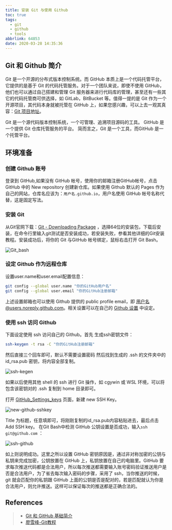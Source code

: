 ```yaml
---
title: 安装 Git 与使用 Github
toc: true
tags:
  - git
  - github
  - tools
abbrlink: 64853
date: 2020-03-28 14:35:36
---
```


## Git 和 Github 简介

Git 是一个开源的分布式版本控制系统。而 GitHub 本质上是一个代码托管平台，它提供的是基于 Git 的代码托管服务。对于一个团队来说，即使不使用 GitHub，他们也可以通过自己搭建和管理 Git 服务器来进行代码库的管理，甚至还有一些其它的代码托管商可供选择，如 GitLab，BitBucket 等。值得一提的是 Git 作为一个开源项目，其代码本身就被托管在 GitHub 上，如果您感兴趣，可以上去一观其真容：[Git 项目地址](https://github.com/gitGit)。

Git 是一个源代码版本控制系统，一个可管理、追溯项目源码的工具。 GitHub 是一个提供 Git 仓库托管服务的平台。 简而言之，Git 是一个工具，而GitHub 是一个托管平台。

## 环境准备

### 创建 Github 账号
登录到 GitHub,如果没有 GitHub 帐号，使用你的邮箱注册GitHub帐号，点击 GitHub 中的 New repository 创建新仓库。如果使用 Github 默认的 Pages 作为自己的网站，仓库名应该为：`用户名.github.io`，用户名使用 GitHub 帐号名称代替，这是固定写法。

### 安装 Git

从Git官网下载：[Git - Downloading Package](https://git-scm.com/download/win) ，选择64位的安装包，下载后安装，在命令行里输入git测试是否安装成功，若安装失败，参看其他详细的Git安装教程。安装成功后，将你的 Git 与GitHub 帐号绑定，鼠标右击打开 Git Bash。

![Git_bash](https://pic3.zhimg.com/80/v2-8b1cbe253d6e0301bd9a68c6f98a9f52_hd.jpg)

### 设定 Github 作为远程仓库

设置user.name和user.email配置信息：

```bash
git config --global user.name "你的GitHub用户名"
git config --global user.email "你的GitHub注册邮箱"
```

上述设置邮箱也可以使用 Github 提供的 public profile email，即 用户名@users.noreply.github.com。相关设置可以在自己的 [Github 设置](https://github.com/settings/emails) 中设定。

### 使用 ssh 访问 Github

下面设定使用 ssh 访问自己的 Github。首先
生成ssh密钥文件：

```bash
ssh-keygen -t rsa -C "你的GitHub注册邮箱"
```

然后直接三个回车即可，默认不需要设置密码
然后找到生成的 .ssh 的文件夹中的 id_rsa.pub 密钥，将内容全部复制。

![ssh-kegen](https://pic4.zhimg.com/80/v2-d1e47103ec1aa8675f68688c5d63bd27_hd.jpg)

如果以后使用其他 shell 的 ssh 进行 Git 操作，如 cgywin 或 WSL 环境，可以将包含该密钥对的 .ssh 复制到 home 目录即可。

打开 [GitHub_Settings_keys](https://github.com/settings/keys) 页面，新建 new SSH Key。

![new-github-sshkey](https://pic1.zhimg.com/80/v2-72a3f22c080e99343c3cc4aabce10e3c_hd.jpg)

Title 为标题，任意填即可，将刚刚复制的id_rsa.pub内容粘贴进去，最后点击 Add SSH key。
在Git Bash中检测 GitHub 公钥设置是否成功，输入`ssh git@github.com` ：

![ssh-github](https://pic3.zhimg.com/80/v2-da481ffa686410becd4186c656b4ebd6_hd.jpg)

如上则说明成功。这里之所以设置 GitHub 密钥原因是，通过非对称加密的公钥与私钥来完成加密，公钥放置在 GitHub 上，私钥放置在自己的电脑里。GitHub 要求每次推送代码都是合法用户，所以每次推送都需要输入账号密码验证推送用户是否是合法用户，为了省去每次输入密码的步骤，采用了 ssh，当你推送的时候，git 就会匹配你的私钥跟 GitHub 上面的公钥是否是配对的，若是匹配就认为你是合法用户，则允许推送。这样可以保证每次的推送都是正确合法的。

## References
> - [Git 和 GitHub 基础简介](https://www.ibm.com/developerworks/cn/opensource/os-cn-git-and-github-1/index.html)
> - [廖雪峰-Git教程](https://www.liaoxuefeng.com/wiki/896043488029600)